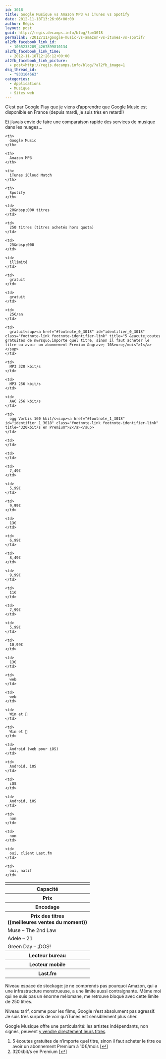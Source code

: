 ```yaml
---
id: 3018
title: Google Musique vs Amazon MP3 vs iTunes vs Spotify
date: 2012-11-18T13:26:06+00:00
author: Régis
layout: post
guid: http://regis.decamps.info/blog/?p=3018
permalink: /2012/11/google-music-vs-amazon-vs-itunes-vs-spotif/
al2fb_facebook_link_id:
  - 1065233209_4267899810134
al2fb_facebook_link_time:
  - 2012-11-18T12:26:12+00:00
al2fb_facebook_link_picture:
  - post=http://regis.decamps.info/blog/?al2fb_image=1
dsq_thread_id:
  - "933164563"
categories:
  - Applications
  - Musique
  - Sites web
---
```

C&rsquo;est par Google Play que je viens d&rsquo;apprendre que [Google Music](http://music.google.com/) est disponible en France (depuis mardi, je suis très en retard!)

Et j&rsquo;avais envie de faire une comparaison rapide des services de musique dans les nuages…

<table>
  <tr>
    <td>
    </td>
    
    <th>
      Google Music
    </th>
    
    <th>
      Amazon MP3
    </th>
    
    <th>
      iTunes iCloud Match
    </th>
    
    <th>
      Spotify
    </th>
  </tr>
  
  <tr>
    <th>
      Capacité
    </th>
    
    <td>
      20&nbsp;000 titres
    </td>
    
    <td>
      250 titres (titres achetés hors quota)
    </td>
    
    <td>
      25&nbsp;000
    </td>
    
    <td>
      illimité
    </td>
  </tr>
  
  <tr>
    <th>
      Prix
    </th>
    
    <td>
      gratuit
    </td>
    
    <td>
      gratuit
    </td>
    
    <td>
      25€/an
    </td>
    
    <td>
      gratuit<sup><a href="#footnote_0_3018" id="identifier_0_3018" class="footnote-link footnote-identifier-link" title="5 &eacute;coutes gratuites de n&rsquo;importe quel titre, sinon il faut acheter le titre ou avoir un abonnement Premium &agrave; 10&euro;/mois">1</a></sup>
    </td>
  </tr>
  
  <tr>
    <th>
      Encodage
    </th>
    
    <td>
      MP3 320 kbit/s
    </td>
    
    <td>
      MP3 256 kbit/s
    </td>
    
    <td>
      AAC 256 kbit/s
    </td>
    
    <td>
      ogg Vorbis 160 kbit/s<sup><a href="#footnote_1_3018" id="identifier_1_3018" class="footnote-link footnote-identifier-link" title="320kbit/s en Premium">2</a></sup>
    </td>
  </tr>
  
  <tr>
    <th>
      Prix des titres<br /> ((meilleures ventes du moment))
    </th>
    
    <td>
    </td>
    
    <td>
    </td>
  </tr>
  
  <tr>
    <td>
      Muse &#8211; The 2nd Law
    </td>
    
    <td>
      7,49€
    </td>
    
    <td>
      5,99€
    </td>
    
    <td>
      9,99€
    </td>
    
    <td>
      13€
    </td>
  </tr>
  
  <tr>
    <td>
      Adele &#8211; 21
    </td>
    
    <td>
      6,99€
    </td>
    
    <td>
      8,49€
    </td>
    
    <td>
      9,99€
    </td>
    
    <td>
      11€
    </td>
  </tr>
  
  <tr>
    <td>
      Green Day &#8211; ¡DOS!
    </td>
    
    <td>
      7,99€
    </td>
    
    <td>
      5,99€
    </td>
    
    <td>
      10,99€
    </td>
    
    <td>
      13€
    </td>
  </tr>
  
  <tr>
    <th>
      Lecteur bureau
    </th>
    
    <td>
      web
    </td>
    
    <td>
      web
    </td>
    
    <td>
      Win et 
    </td>
    
    <td>
      Win et 
    </td>
  </tr>
  
  <tr>
    <th>
      Lecteur mobile
    </th>
    
    <td>
      Android (web pour iOS)
    </td>
    
    <td>
      Android, iOS
    </td>
    
    <td>
      iOS
    </td>
    
    <td>
      Android, iOS
    </td>
  </tr>
  
  <tr>
    <th>
      Last.fm
    </th>
    
    <td>
      non
    </td>
    
    <td>
      non
    </td>
    
    <td>
      oui, client Last.fm
    </td>
    
    <td>
      oui, natif
    </td>
  </tr>
</table>

Niveau espace de stockage: je ne comprends pas pourquoi Amazon, qui a une infrastructure monstrueuse, a une limite aussi contraignante. Même moi qui ne suis pas un énorme mélomane, me retrouve bloqué avec cette limite de 250 titres.

Niveau tarif, comme pour les films, Google n&rsquo;est absolument pas agressif. Je suis très surpris de voir qu&rsquo;iTunes est sensiblement plus cher.

Google Musique offre une particularité: les artistes indépendants, non signés, peuvent [y vendre directement leurs titres](http://play.google.com/artists/ "Google music artist hub").

<ol class="footnotes">
  <li id="footnote_0_3018" class="footnote">
    5 écoutes gratuites de n&rsquo;importe quel titre, sinon il faut acheter le titre ou avoir un abonnement Premium à 10€/mois [<a href="#identifier_0_3018" class="footnote-link footnote-back-link">&#8617;</a>]
  </li>
  <li id="footnote_1_3018" class="footnote">
    320kbit/s en Premium [<a href="#identifier_1_3018" class="footnote-link footnote-back-link">&#8617;</a>]
  </li>
</ol>